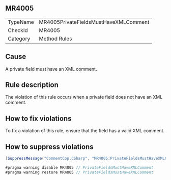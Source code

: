 ## MR4005

<table>
<tr>
  <td>TypeName</td>
  <td>MR4005PrivateFieldsMustHaveXMLComment</td>
</tr>
<tr>
  <td>CheckId</td>
  <td>MR4005</td>
</tr>
<tr>
  <td>Category</td>
  <td>Method Rules</td>
</tr>
</table>

## Cause

A private field must have an XML comment.

## Rule description

The violation of this rule occurs when a private field does not have an XML comment.

## How to fix violations

To fix a violation of this rule, ensure that the field has a valid XML comment.

## How to suppress violations

```csharp
[SuppressMessage("CommentCop.CSharp", "MR4005:PrivateFieldsMustHaveXMLComment", Justification = "Reviewed.")]
```

```csharp
#pragma warning disable MR4005 // PrivateFieldsMustHaveXMLComment
#pragma warning restore MR4005 // PrivateFieldsMustHaveXMLComment
```